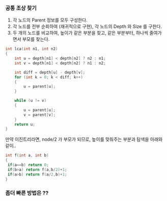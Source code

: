 ### 공통 조상 찾기

1. 각 노드의 Parent 정보를 모두 구성한다.
2. 각 노드를 전부 순회하여 (재귀적으로 구현), 각 노드의 Depth 와 Size 를 구한다.
3. 두 개의 노드를 비교하여, 높이가 같은 부분을 찾고, 같은 부분부터, 하나씩 줄여가면서 부모를 찾는다.

```c
int lca(int n1, int n2)
{
	int u = depth[n1] < depth[n2] ? n2 : n1;
	int v = depth[n1] < depth[n2] ? n1 : n2;

	int diff = depth[u] - depth[v];
	for (int k = 0; k < diff; k++)
	{
		u = parent[u];
	}

	while (u != v)
	{
		u = parent[u];
		v = parent[v];
	}
	return u;
}
```

만약 이진트리라면, node/2 가 부모가 되므로, 높이를 맞춰주는 부분과 탐색을 아래와 같이..
```c
int f(int a, int b)
{
 if(a==b) return 0;
 if(b>a) return f(a,b/2)+1;
 if(a>b) return f(a/2,b)+1;
}
```

### 좀더 빠른 방법은 ??
